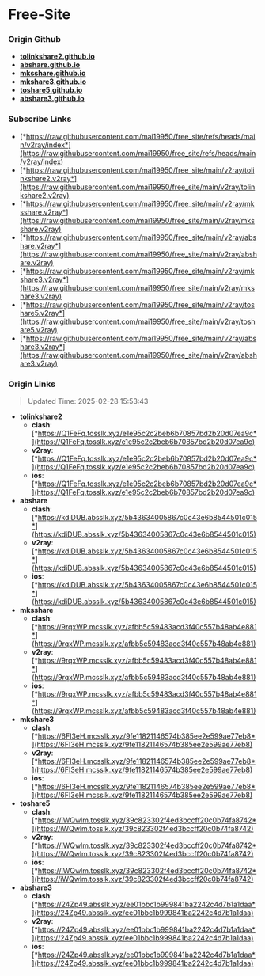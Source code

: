 # Free-Site

### Origin Github

- [**tolinkshare2.github.io**](https://github.com/tolinkshare2/tolinkshare2.github.io)
- [**abshare.github.io**](https://github.com/abshare/abshare.github.io)
- [**mksshare.github.io**](https://github.com/mksshare/mksshare.github.io)
- [**mkshare3.github.io**](https://github.com/mkshare3/mkshare3.github.io)
- [**toshare5.github.io**](https://github.com/toshare5/toshare5.github.io)
- [**abshare3.github.io**](https://github.com/abshare3/abshare3.github.io)

### Subscribe Links

- [*https://raw.githubusercontent.com/mai19950/free_site/refs/heads/main/v2ray/index*](https://raw.githubusercontent.com/mai19950/free_site/refs/heads/main/v2ray/index)
- [*https://raw.githubusercontent.com/mai19950/free_site/main/v2ray/tolinkshare2.v2ray*](https://raw.githubusercontent.com/mai19950/free_site/main/v2ray/tolinkshare2.v2ray)
- [*https://raw.githubusercontent.com/mai19950/free_site/main/v2ray/mksshare.v2ray*](https://raw.githubusercontent.com/mai19950/free_site/main/v2ray/mksshare.v2ray)
- [*https://raw.githubusercontent.com/mai19950/free_site/main/v2ray/abshare.v2ray*](https://raw.githubusercontent.com/mai19950/free_site/main/v2ray/abshare.v2ray)
- [*https://raw.githubusercontent.com/mai19950/free_site/main/v2ray/mkshare3.v2ray*](https://raw.githubusercontent.com/mai19950/free_site/main/v2ray/mkshare3.v2ray)
- [*https://raw.githubusercontent.com/mai19950/free_site/main/v2ray/toshare5.v2ray*](https://raw.githubusercontent.com/mai19950/free_site/main/v2ray/toshare5.v2ray)
- [*https://raw.githubusercontent.com/mai19950/free_site/main/v2ray/abshare3.v2ray*](https://raw.githubusercontent.com/mai19950/free_site/main/v2ray/abshare3.v2ray)

### Origin Links

> Updated Time: 2025-02-28 15:53:43

- **tolinkshare2**
  - **clash**: [*https://Q1FeFq.tosslk.xyz/e1e95c2c2beb6b70857bd2b20d07ea9c*](https://Q1FeFq.tosslk.xyz/e1e95c2c2beb6b70857bd2b20d07ea9c)
  - **v2ray**: [*https://Q1FeFq.tosslk.xyz/e1e95c2c2beb6b70857bd2b20d07ea9c*](https://Q1FeFq.tosslk.xyz/e1e95c2c2beb6b70857bd2b20d07ea9c)
  - **ios**: [*https://Q1FeFq.tosslk.xyz/e1e95c2c2beb6b70857bd2b20d07ea9c*](https://Q1FeFq.tosslk.xyz/e1e95c2c2beb6b70857bd2b20d07ea9c)
- **abshare**
  - **clash**: [*https://kdiDUB.absslk.xyz/5b43634005867c0c43e6b8544501c015*](https://kdiDUB.absslk.xyz/5b43634005867c0c43e6b8544501c015)
  - **v2ray**: [*https://kdiDUB.absslk.xyz/5b43634005867c0c43e6b8544501c015*](https://kdiDUB.absslk.xyz/5b43634005867c0c43e6b8544501c015)
  - **ios**: [*https://kdiDUB.absslk.xyz/5b43634005867c0c43e6b8544501c015*](https://kdiDUB.absslk.xyz/5b43634005867c0c43e6b8544501c015)
- **mksshare**
  - **clash**: [*https://9rqxWP.mcsslk.xyz/afbb5c59483acd3f40c557b48ab4e881*](https://9rqxWP.mcsslk.xyz/afbb5c59483acd3f40c557b48ab4e881)
  - **v2ray**: [*https://9rqxWP.mcsslk.xyz/afbb5c59483acd3f40c557b48ab4e881*](https://9rqxWP.mcsslk.xyz/afbb5c59483acd3f40c557b48ab4e881)
  - **ios**: [*https://9rqxWP.mcsslk.xyz/afbb5c59483acd3f40c557b48ab4e881*](https://9rqxWP.mcsslk.xyz/afbb5c59483acd3f40c557b48ab4e881)
- **mkshare3**
  - **clash**: [*https://6FI3eH.mcsslk.xyz/9fe11821146574b385ee2e599ae77eb8*](https://6FI3eH.mcsslk.xyz/9fe11821146574b385ee2e599ae77eb8)
  - **v2ray**: [*https://6FI3eH.mcsslk.xyz/9fe11821146574b385ee2e599ae77eb8*](https://6FI3eH.mcsslk.xyz/9fe11821146574b385ee2e599ae77eb8)
  - **ios**: [*https://6FI3eH.mcsslk.xyz/9fe11821146574b385ee2e599ae77eb8*](https://6FI3eH.mcsslk.xyz/9fe11821146574b385ee2e599ae77eb8)
- **toshare5**
  - **clash**: [*https://iWQwlm.tosslk.xyz/39c823302f4ed3bccff20c0b74fa8742*](https://iWQwlm.tosslk.xyz/39c823302f4ed3bccff20c0b74fa8742)
  - **v2ray**: [*https://iWQwlm.tosslk.xyz/39c823302f4ed3bccff20c0b74fa8742*](https://iWQwlm.tosslk.xyz/39c823302f4ed3bccff20c0b74fa8742)
  - **ios**: [*https://iWQwlm.tosslk.xyz/39c823302f4ed3bccff20c0b74fa8742*](https://iWQwlm.tosslk.xyz/39c823302f4ed3bccff20c0b74fa8742)
- **abshare3**
  - **clash**: [*https://24Zp49.absslk.xyz/ee01bbc1b999841ba2242c4d7b1a1daa*](https://24Zp49.absslk.xyz/ee01bbc1b999841ba2242c4d7b1a1daa)
  - **v2ray**: [*https://24Zp49.absslk.xyz/ee01bbc1b999841ba2242c4d7b1a1daa*](https://24Zp49.absslk.xyz/ee01bbc1b999841ba2242c4d7b1a1daa)
  - **ios**: [*https://24Zp49.absslk.xyz/ee01bbc1b999841ba2242c4d7b1a1daa*](https://24Zp49.absslk.xyz/ee01bbc1b999841ba2242c4d7b1a1daa)
